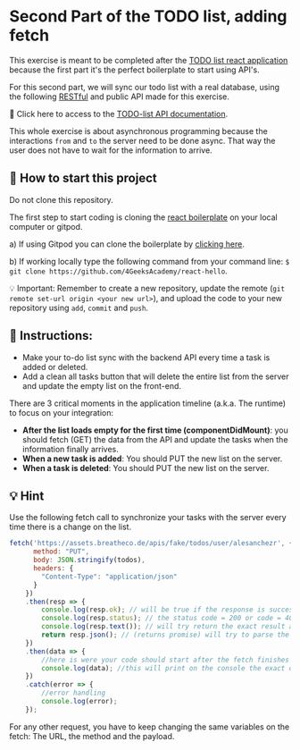 # Second Part of the TODO list, adding fetch

This exercise is meant to be completed after the [TODO list react application](https://4geeks.com/interactive-coding-tutorial/junior/todo-list) because the first part it's the perfect boilerplate to start using API's.

For this second part, we will sync our todo list with a real database, using the following [RESTful](https://content.breatheco.de/lesson/understanding-rest-apis) and public API made for this exercise.

🔗 Click here to access to the [TODO-list API documentation](http://assets.breatheco.de/apis/fake/todos/).

This whole exercise is about asynchronous programming because the interactions `from` and `to` the server need to be done async. That way the user does not have to wait for the information to arrive.

## 🌱  How to start this project

Do not clone this repository.

The first step to start coding is cloning the [react boilerplate](https://github.com/4GeeksAcademy/react-hello) on your local computer or gitpod.

a) If using Gitpod you can clone the boilerplate by [clicking here](https://github.com/4GeeksAcademy/react-hello).

b) If working locally type the following command from your command line: `$ git clone https://github.com/4GeeksAcademy/react-hello`.

💡 Important: Remember to create a new repository, update the remote (`git remote set-url origin <your new url>`), and upload the code to your new repository using `add`, `commit` and `push`.


## 📝 Instructions:

- Make your to-do list sync with the backend API every time a task is added or deleted.
- Add a clean all tasks button that will delete the entire list from the server and update the empty list on the front-end.

There are 3 critical moments in the application timeline (a.k.a. The runtime) to focus on your integration:
- **After the list loads empty for the first time (componentDidMount)**: you should fetch (GET) the data from the API and update the tasks when the information finally arrives.
- **When a new task is added**: You should PUT the new list on the server.
- **When a task is deleted**: You should PUT the new list on the server.

## 💡 Hint

Use the following fetch call to synchronize your tasks with the server every time there is a change on the list.

```js
fetch('https://assets.breatheco.de/apis/fake/todos/user/alesanchezr', {
      method: "PUT",
      body: JSON.stringify(todos),
      headers: {
        "Content-Type": "application/json"
      }
    })
    .then(resp => {
        console.log(resp.ok); // will be true if the response is successfull
        console.log(resp.status); // the status code = 200 or code = 400 etc.
        console.log(resp.text()); // will try return the exact result as string
        return resp.json(); // (returns promise) will try to parse the result as json as return a promise that you can .then for results
    })
    .then(data => {
        //here is were your code should start after the fetch finishes
        console.log(data); //this will print on the console the exact object received from the server
    })
    .catch(error => {
        //error handling
        console.log(error);
    });
```

For any other request, you have to keep changing the same variables on the fetch: The URL, the method and the payload.
